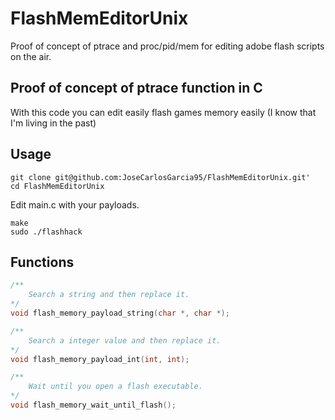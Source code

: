 # FlashMemEditorUnix
Proof of concept of ptrace and proc/pid/mem for editing adobe flash scripts on the air.

## Proof of concept of ptrace function in C
With this code you can edit easily flash games memory easily (I know that I'm living in the past)

## Usage
```
git clone git@github.com:JoseCarlosGarcia95/FlashMemEditorUnix.git'
cd FlashMemEditorUnix

```

Edit main.c with your payloads.

```
make
sudo ./flashhack
```

## Functions
```C
/**
    Search a string and then replace it.
*/
void flash_memory_payload_string(char *, char *);

/**
    Search a integer value and then replace it.
*/
void flash_memory_payload_int(int, int);

/**
    Wait until you open a flash executable.
*/
void flash_memory_wait_until_flash();
```

